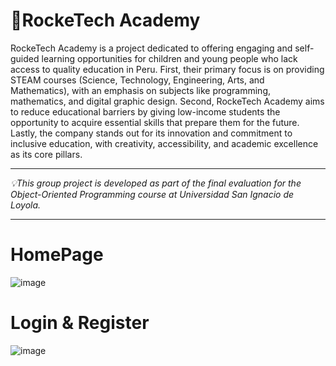 # 🚀RockeTech Academy

RockeTech Academy is a project dedicated to offering engaging and self-guided learning opportunities for children and young people who lack access to quality education in Peru. First, their primary focus is on providing STEAM courses (Science, Technology, Engineering, Arts, and Mathematics), with an emphasis on subjects like programming, mathematics, and digital graphic design. Second, RockeTech Academy aims to reduce educational barriers by giving low-income students the opportunity to acquire essential skills that prepare them for the future. Lastly, the company stands out for its innovation and commitment to inclusive education, with creativity, accessibility, and academic excellence as its core pillars.

-----------------------------------------------------

 _💡This group project is developed as part of the final evaluation for the Object-Oriented Programming course at Universidad San Ignacio de Loyola._

-----------------------------------------------------
# HomePage
![image](https://github.com/user-attachments/assets/f690ae7c-c08d-4636-ab59-d87c1a8519ea)


# Login & Register
![image](https://github.com/user-attachments/assets/c28342f3-374e-4cca-b27d-05ebc83c9375)

